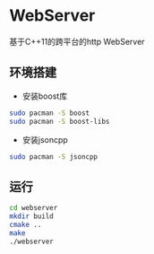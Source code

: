 # WebServer
基于C++11的跨平台的http WebServer

## 环境搭建
- 安装boost库
```zsh
sudo pacman -S boost
sudo pacman -S boost-libs
```
- 安装jsoncpp
``` zsh
sudo pacman -S jsoncpp
```

## 运行
``` zsh
cd webserver
mkdir build
cmake ..
make
./webserver
```
